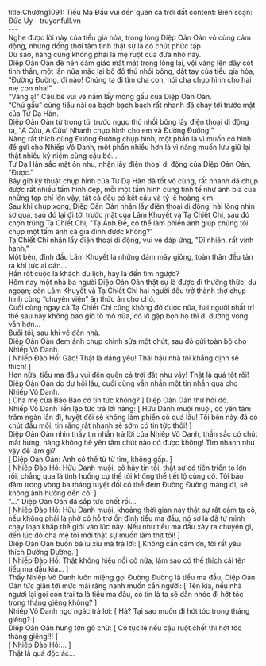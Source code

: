 title:Chương1091: Tiểu Ma Đầu vui đến quên cả trời đất
content:
Biên soạn: Đức Uy - truyenfull.vn<br>---<br>Nghe được lời này của tiểu gia hỏa, trong lòng Diệp Oản Oản vô cùng cảm động, nhưng đồng thời tâm tình thật sự là có chút phức tạp.<br>Dù sao, nàng cũng không phải là mẹ ruột của đứa nhỏ này.<br>Diệp Oản Oản đè nén cảm giác mất mát trong lòng lại, vội vàng lên dây cót tinh thần, một lần nữa mặc lại bộ đồ thú nhồi bông, dắt tay của tiểu gia hỏa, "Đường Đường, đi nào! Chúng ta đi tìm cha con, nói cha chụp hình cho hai mẹ con nha!"<br>"Vâng ạ!" Cậu bé vui vẻ nắm lấy móng gấu của Diệp Oản Oản.<br>“Chú gấu” cùng tiểu nãi oa bạch bạch bạch rất nhanh đã chạy tới trước mặt của Tư Dạ Hàn.<br>Diệp Oản Oản từ trong túi trước ngực thú nhồi bông lấy điện thoại di động ra, "A Cửu, A Cửu! Nhanh chụp hình cho em và Đường Đường!"<br>Nàng rất thích cùng Đường Đường chụp hình, một phần là vì muốn có hình để gửi cho Nhiếp Vô Danh, một phần nhiều hơn là vì nàng muốn lưu giữ lại thật nhiều kỷ niệm cùng cậu bé…<br>Tư Dạ Hàn sắc mặt ôn nhu, nhận lấy điện thoại di động của Diệp Oản Oản, "Được."<br>Bây giờ kỹ thuật chụp hình của Tư Dạ Hàn đã tốt vô cùng, rất nhanh đã chụp được rất nhiều tấm hình đẹp, mỗi một tấm hình cũng tinh tế như ảnh bìa của những tạp chí lớn vậy, tất cả đều có kết cấu và tỷ lệ hoàng kim.<br>Sau khi chụp xong, Diệp Oản Oản nhận lấy điện thoại di động, hài lòng nhìn sơ qua, sau đó lại đi tới trước mặt của Lâm Khuyết và Tạ Chiết Chi, sau đó chọn trúng Tạ Chiết Chi, "Tạ Ảnh Đế, có thể làm phiền anh giúp chúng tôi chụp một tấm ảnh cả gia đình được không?"<br>Tạ Chiết Chi nhận lấy điện thoại di động, vui vẻ đáp ứng, "Dĩ nhiên, rất vinh hạnh."<br>Một bên, đỉnh đầu Lâm Khuyết là những đám mây giông, toàn thân đều tản ra khí tức ai oán...<br>Hắn rốt cuộc là khách du lịch, hay là đến tìm ngược?<br>Hôm nay một nhà ba người Diệp Oản Oản thật sự là được đi thưởng thức, du ngoạn; còn Lâm Khuyết và Tạ Chiết Chi hai người đều trở thành thợ chụp hình cùng “chuyên viên” ăn thức ăn cho chó.<br>Cuối cùng ngay cả Tạ Chiết Chi cũng không đỡ được nữa, hai người nhất trí thề sau này không bao giờ tò mò nữa, có lỡ gặp bọn họ thì đi đường vòng vẫn hơn…<br>Buổi tối, sau khi về đến nhà.<br>Diệp Oản Oản đem ảnh chụp chỉnh sửa một chút, sau đó gửi toàn bộ cho Nhiếp Vô Danh.<br>[ Nhiếp Đào Hố: Gào! Thật là đáng yêu! Thái hậu nhà tôi khẳng định sẽ thích! ]<br>Hơn nữa, tiểu ma đầu vui đến quên cả trời đất như vậy! Thật là quá tốt rồi!<br>Diệp Oản Oản do dự hồi lâu, cuối cùng vẫn nhắn một tin nhắn qua cho Nhiếp Vô Danh.<br>[ Cha mẹ của Bảo Bảo có tin tức không? ] Diệp Oản Oản thử hỏi dò.<br>Nhiếp Vô Danh liền lập tức trả lời nàng: [ Hữu Danh muội muội, cô yên tâm trăm ngàn lần đi, tuyệt đối sẽ không làm phiền cô quá lâu! Tôi bên này đã có chút đầu mối, tin rằng rất nhanh sẽ sớm có tin tức thôi! ]<br>Diệp Oản Oản nhìn thấy tin nhắn trả lời của Nhiếp Vô Danh, thần sắc có chút mất hứng, nàng không hề yên tâm chút nào có được không! Tìm nhanh như vậy để làm gì?<br>[ Diệp Oản Oản: Anh có thể từ từ tìm, không gấp. ]<br>[ Nhiếp Đào Hố: Hữu Danh muội, cô hãy tin tôi, thật sự có tiến triển to lớn rồi, chẳng qua là tình huống cụ thể tôi không thể tiết lộ cùng cô. Tôi bảo đảm trong vòng ba tháng tuyệt đối có thể đem Đường Đường mang đi, sẽ không ảnh hưởng đến cô! ]<br>"..." Diệp Oản Oản đã sắp tức chết rồi...<br>[ Nhiếp Đào Hố: Hữu Danh muội, khoảng thời gian này thật sự rất cảm tạ cô, nếu không phải là nhờ cô hỗ trợ ổn định tiểu ma đầu, nó sợ là đã tự mình chạy loạn khắp thế giới vào lúc này. Nếu như tiểu ma đầu xảy ra chuyện gì, đến lúc đó cha mẹ tôi mới thật sự muốn làm thịt tôi! ]<br>Diệp Oản Oản buồn bã ỉu xìu mà trả lời: [ Không cần cám ơn, tôi rất yêu thích Đường Đường. ]<br>[ Nhiếp Đào Hố: Thật không hiểu nổi cô nữa, làm sao có thể thích cái tên tiểu ma đầu kia... ]<br>Thấy Nhiếp Vô Danh luôn miệng gọi Đường Đường là tiểu ma đầu, Diệp Oản Oản tức giận tới mức mài răng nanh muốn cắn người: [ Tên kia, nếu nhà ngươi lại gọi con trai ta là tiểu ma đầu, có tin là ta sẽ dẫn nhóc đi hớt tóc trong tháng giêng không? ]<br>Nhiếp Vô Danh ngơ ngác trả lời: [ Hả? Tại sao muốn đi hớt tóc trong tháng giêng? ]<br>Diệp Oản Oản hung tợn gõ chữ: [ Có tục lệ nếu cậu ruột chết thì hớt tóc tháng giêng!!! ]<br>[ Nhiếp Đào Hố:... ]<br>Thật là quá độc ác...